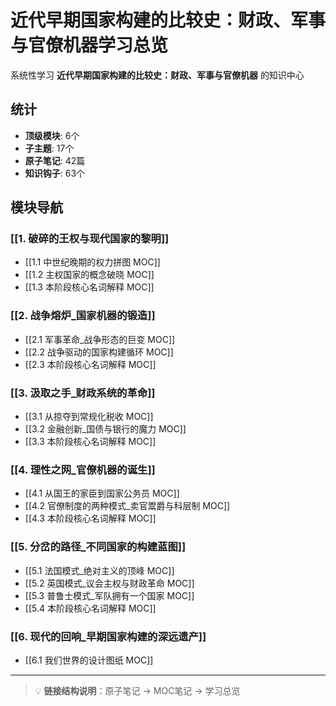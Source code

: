 # 近代早期国家构建的比较史：财政、军事与官僚机器学习总览

系统性学习 **近代早期国家构建的比较史：财政、军事与官僚机器** 的知识中心

## 统计

- **顶级模块**: 6个
- **子主题**: 17个
- **原子笔记**: 42篇
- **知识钩子**: 63个

## 模块导航

### [[1. 破碎的王权与现代国家的黎明]]

- [[1.1 中世纪晚期的权力拼图 MOC]]
- [[1.2 主权国家的概念破晓 MOC]]
- [[1.3 本阶段核心名词解释 MOC]]

### [[2. 战争熔炉_国家机器的锻造]]

- [[2.1 军事革命_战争形态的巨变 MOC]]
- [[2.2 战争驱动的国家构建循环 MOC]]
- [[2.3 本阶段核心名词解释 MOC]]

### [[3. 汲取之手_财政系统的革命]]

- [[3.1 从掠夺到常规化税收 MOC]]
- [[3.2 金融创新_国债与银行的魔力 MOC]]
- [[3.3 本阶段核心名词解释 MOC]]

### [[4. 理性之网_官僚机器的诞生]]

- [[4.1 从国王的家臣到国家公务员 MOC]]
- [[4.2 官僚制度的两种模式_卖官鬻爵与科层制 MOC]]
- [[4.3 本阶段核心名词解释 MOC]]

### [[5. 分岔的路径_不同国家的构建蓝图]]

- [[5.1 法国模式_绝对主义的顶峰 MOC]]
- [[5.2 英国模式_议会主权与财政革命 MOC]]
- [[5.3 普鲁士模式_军队拥有一个国家 MOC]]
- [[5.4 本阶段核心名词解释 MOC]]

### [[6. 现代的回响_早期国家构建的深远遗产]]

- [[6.1 我们世界的设计图纸 MOC]]

---

> 💡 **链接结构说明**：原子笔记 → MOC笔记 → 学习总览
